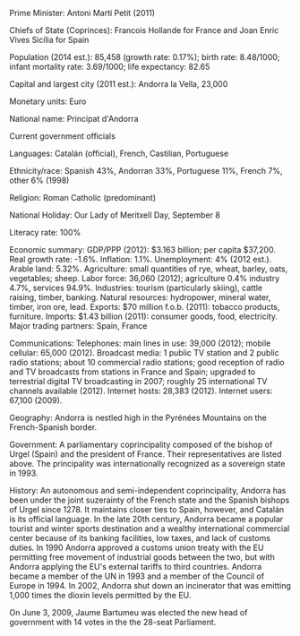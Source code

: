 Prime Minister: Antoni Martí Petit (2011)

Chiefs of State (Coprinces): Francois Hollande for France and Joan Enric Vives Sicília for Spain

Population (2014 est.): 85,458 (growth rate: 0.17%); birth rate: 8.48/1000; infant mortality rate: 3.69/1000; life expectancy: 82.65

Capital and largest city (2011 est.): Andorra la Vella, 23,000

Monetary units: Euro

National name: Principat d'Andorra

Current government officials

Languages: Catalán (official), French, Castilian, Portuguese

Ethnicity/race: Spanish 43%, Andorran 33%, Portuguese 11%, French 7%, other 6% (1998)

Religion: Roman Catholic (predominant)

National Holiday: Our Lady of Meritxell Day, September 8

Literacy rate: 100%

Economic summary: GDP/PPP (2012): $3.163 billion; per capita $37,200. Real growth rate: -1.6%. Inflation: 1.1%. Unemployment: 4% (2012 est.). Arable land: 5.32%. Agriculture: small quantities of rye, wheat, barley, oats, vegetables; sheep. Labor force: 36,060 (2012); agriculture 0.4% industry 4.7%, services 94.9%. Industries: tourism (particularly skiing), cattle raising, timber, banking. Natural resources: hydropower, mineral water, timber, iron ore, lead. Exports: $70 million f.o.b. (2011): tobacco products, furniture. Imports: $1.43 billion (2011): consumer goods, food, electricity. Major trading partners: Spain, France

Communications: Telephones: main lines in use: 39,000 (2012); mobile cellular: 65,000 (2012). Broadcast media: 1 public TV station and 2 public radio stations; about 10 commercial radio stations; good reception of radio and TV broadcasts from stations in France and Spain; upgraded to terrestrial digital TV broadcasting in 2007; roughly 25 international TV channels available (2012). Internet hosts: 28,383 (2012). Internet users: 67,100 (2009).

Geography: Andorra is nestled high in the Pyrénées Mountains on the French-Spanish border.

Government: A parliamentary coprincipality composed of the bishop of Urgel (Spain) and the president of France. Their representatives are listed above. The principality was internationally recognized as a sovereign state in 1993.

History: An autonomous and semi-independent coprincipality, Andorra has been under the joint suzerainty of the French state and the Spanish bishops of Urgel since 1278. It maintains closer ties to Spain, however, and Catalán is its official language. In the late 20th century, Andorra became a popular tourist and winter sports destination and a wealthy international commercial center because of its banking facilities, low taxes, and lack of customs duties. In 1990 Andorra approved a customs union treaty with the EU permitting free movement of industrial goods between the two, but with Andorra applying the EU's external tariffs to third countries. Andorra became a member of the UN in 1993 and a member of the Council of Europe in 1994. In 2002, Andorra shut down an incinerator that was emitting 1,000 times the dioxin levels permitted by the EU.

On June 3, 2009, Jaume Bartumeu was elected the new head of government with 14 votes in the the 28-seat Parliament.
